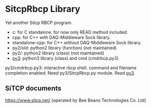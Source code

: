 # SitcpRbcp Library

Yet another Sitcp RBCP program.

- c: for C standalone.  for now only READ method included.
- cpp: for C++ with DAQ-Middleware Sock library.
- standalone-cpp: for C++ without DAQ-Middleware Sock library.
- py2/old: python2 library (function) (not maintained)
- py2/: python2 library (class) (not maintained)
- [py3](py3): python3 library (class) and cmd (cmdrbcp.py3)

py3/cmdrbcp.py3: interactive rbcp shell.  command and filename
completion enabled. Need py3/SitcpRbcp.py module.
Read [py3](py3).

## SiTCP documents

https://www.sitcp.net/ (operated by Bee Beans Technologies Co. Ltd)
